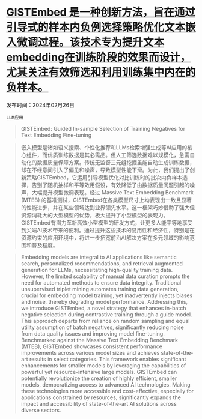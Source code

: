 # [GISTEmbed 是一种创新方法，旨在通过引导式的样本内负例选择策略优化文本嵌入微调过程。该技术专为提升文本embedding在训练阶段的效果而设计，尤其关注有效筛选和利用训练集中内在的负样本。](https://arxiv.org/abs/2402.16829)

发布时间：2024年02月26日

`LLM应用`

> GISTEmbed: Guided In-sample Selection of Training Negatives for Text Embedding Fine-tuning

> 嵌入模型是诸如语义搜索、个性化推荐和LLMs检索增强生成等AI应用的核心组件，而优质训练数据是其必需品。但人工筛选数据难以规模化，急需自动化的数据质量保障方案。传统无监督三元组挖掘虽能自动生成训练数据，却在不经意间引入了偏见和噪声，导致模型性能下滑。为此，我们提出了创新策略GISTEmbed，它运用引导模型优化对比训练时的批次内负样本选择，告别了随机抽样和平等效用假设，有效降低了由数据质量问题引起的噪声，大幅提升模型微调表现。经过 Massive Text Embedding Benchmark (MTEB) 的基准测试，GISTEmbed在各类模型尺寸上均表现出一致且显著的性能进步，并在某些领域达到业界领先水平。这一框架巧妙借助了强大但资源消耗大的大型模型的优势，极大提升了小型模型的表现力。GISTEmbed有潜力革新高效小型模型的研发方式，让更多人能平等地享受到尖端AI技术带来的便利。通过提升这些技术的易用性和经济性，特别是在资源约束的应用环境中，将进一步拓宽前沿AI解决方案在多元领域的影响范围和普及程度。

> Embedding models are integral to AI applications like semantic search, personalized recommendations, and retrieval augmented generation for LLMs, necessitating high-quality training data. However, the limited scalability of manual data curation prompts the need for automated methods to ensure data integrity. Traditional unsupervised triplet mining automates training data generation, crucial for embedding model training, yet inadvertently injects biases and noise, thereby degrading model performance. Addressing this, we introduce GISTEmbed, a novel strategy that enhances in-batch negative selection during contrastive training through a guide model. This approach departs from reliance on random sampling and equal utility assumption of batch negatives, significantly reducing noise from data quality issues and improving model fine-tuning. Benchmarked against the Massive Text Embedding Benchmark (MTEB), GISTEmbed showcases consistent performance improvements across various model sizes and achieves state-of-the-art results in select categories. This framework enables significant enhancements for smaller models by leveraging the capabilities of powerful yet resource-intensive large models. GISTEmbed can potentially revolutionize the creation of highly efficient, smaller models, democratizing access to advanced AI technologies. Making these technologies more accessible and cost-effective, especially for applications constrained by resources, significantly expands the impact and accessibility of state-of-the-art AI solutions across diverse sectors.